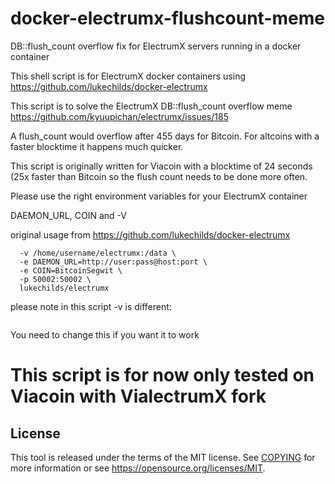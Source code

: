 # docker-electrumx-flushcount-meme
DB::flush_count overflow fix for ElectrumX servers running in a docker container


This shell script is for ElectrumX docker containers using https://github.com/lukechilds/docker-electrumx

This script is to solve the ElectrumX DB::flush_count overflow meme https://github.com/kyuupichan/electrumx/issues/185

A flush_count would overflow after 455 days for Bitcoin. For altcoins with a faster blocktime it happens much quicker.

This script is originally written for Viacoin with a blocktime of 24 seconds (25x faster than Bitcoin so the flush count needs to be done more often.

Please use the right environment variables for your ElectrumX container

DAEMON_URL, COIN and -V


original usage from https://github.com/lukechilds/docker-electrumx
```docker run \
  -v /home/username/electrumx:/data \
  -e DAEMON_URL=http://user:pass@host:port \
  -e COIN=BitcoinSegwit \
  -p 50002:50002 \
  lukechilds/electrumx
  ```

 please note in this script -v is different:
 ```-v /root/electrumx:/data \
 ```
 You need to change this if you want it to work 
 
# This script is for now only tested on Viacoin with VialectrumX fork

License
-------

This tool is released under the terms of the MIT license. See [COPYING](COPYING) for more
information or see https://opensource.org/licenses/MIT.
